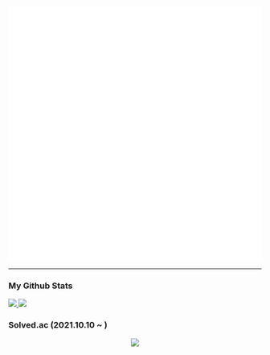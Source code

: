 ![I am FrontEnd Developer @shogong](https://raw.githubusercontent.com/Yeongjae-Shin/Yeongjae-Shin/main/header.svg)
<hr>

### My Github Stats


  <a href="#">
    <img src="https://github-readme-stats.vercel.app/api?username=Yeongjae-Shin&theme=react&show_icons=true" height="180px" float="left">
  </a>
  <a href="#">
    <img src="https://github-readme-stats.vercel.app/api/top-langs/?username=Yeongjae-Shin&theme=react&exclude_repo=resume,Yeongjae-Shin.github.io&layout=compact" height="180px" float="right">
  </a>


### Solved.ac (2021.10.10 ~ )
<p align="center"><img src="http://mazassumnida.wtf/api/v2/generate_badge?boj=syj9484" /></div>

